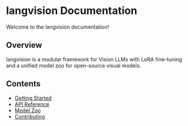 # langvision Documentation

Welcome to the langvision documentation!

## Overview
langvision is a modular framework for Vision LLMs with LoRA fine-tuning and a unified model zoo for open-source visual models.

## Contents
- [Getting Started](../README.md)
- [API Reference](api.md)
- [Model Zoo](model_zoo.md)
- [Contributing](../CONTRIBUTING.md) 